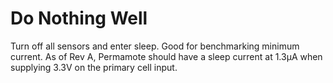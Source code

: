 Do Nothing Well
===============

Turn off all sensors and enter sleep. Good for benchmarking minimum current.
As of Rev A, Permamote should have a sleep current at 1.3μA when supplying 3.3V
on the primary cell input.
